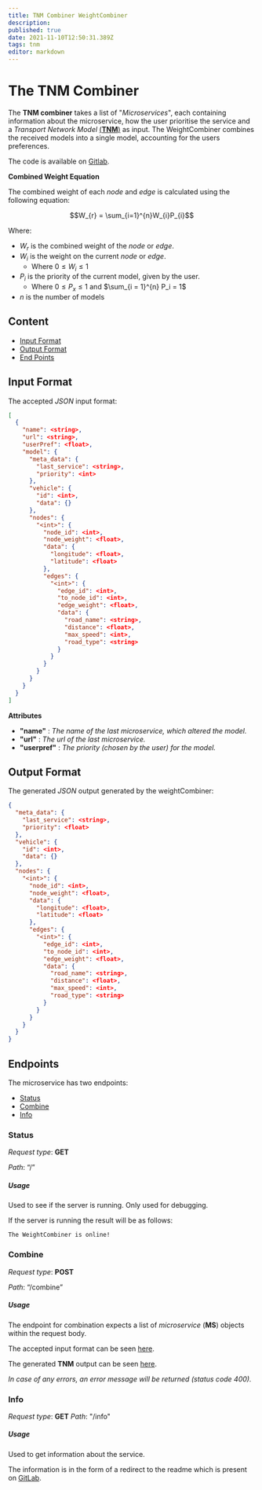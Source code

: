 ```yaml
---
title: TNM Combiner WeightCombiner
description: 
published: true
date: 2021-11-10T12:50:31.389Z
tags: tnm
editor: markdown
---
```


# The TNM Combiner
The **TNM combiner** takes a list of "_Microservices_", each containing information about the microservice, how the user prioritise the service and a _Transport Network Model_ [(**TNM**)]() as input. The WeightCombiner combines the received models into a single model, accounting for the users preferences.

The code is available on [Gitlab](https://daisy-git.cs.aau.dk/astep-2021/astep-6).

**Combined Weight Equation**

The combined weight of each _node_ and _edge_ is calculated using the following equation: 
  
  $$W_{r} = \sum_{i=1}^{n}W_{i}P_{i}$$
  
  Where:
  - $W_{r}$ is the combined weight of the _node_ or _edge_.
  - $W_i$ is the weight on the current _node_ or _edge_.
  	- Where $0 \le W_i \le 1$
  - $P_i$ is the priority of the current model, given by the user.
  	- Where $0 \le P_x \le 1$ and $\sum_{i = 1}^{n} P_i = 1$
  - $n$ is the number of models
  

## Content 
- [Input Format](#input-format)
- [Output Format](#output-format)
- [End Points](#endpoints)


## Input Format
The accepted _JSON_ input format:

```json
[
  {
    "name": <string>,
    "url": <string>,
    "userPref": <float>,
    "model": {
      "meta_data": {
        "last_service": <string>,
        "priority": <int>
      },
      "vehicle": {
        "id": <int>,
        "data": {}
      },
      "nodes": {
        "<int>": {
          "node_id": <int>,
          "node_weight": <float>,
          "data": {
            "longitude": <float>,
            "latitude": <float>
          },
          "edges": {
            "<int>": {
              "edge_id": <int>,
              "to_node_id": <int>,
              "edge_weight": <float>,
              "data": {
                "road_name": <string>,
                "distance": <float>,
                "max_speed": <int>,
                "road_type": <string>
              }
            }
          }
        }
      }
    }
  }
]
```
**Attributes**
- **"name"** : _The name of the last microservice, which altered the model._
- **"url"** : _The url of the last microservice._
- **"userpref"** : _The priority (chosen by the user) for the model._


## Output Format
The generated _JSON_ output generated by the weightCombiner:
```json
{
  "meta_data": {
    "last_service": <string>,
    "priority": <float>
  },
  "vehicle": {
    "id": <int>,
    "data": {}
  },
  "nodes": {
    "<int>": {
      "node_id": <int>,
      "node_weight": <float>,
      "data": {
        "longitude": <float>,
        "latitude": <float>
      },
      "edges": {
        "<int>": {
          "edge_id": <int>,
          "to_node_id": <int>,
          "edge_weight": <float>,
          "data": {
            "road_name": <string>,
            "distance": <float>,
            "max_speed": <int>,
            "road_type": <string>
          }
        }
      }
    } 
  }
}
```


## Endpoints
The microservice has two endpoints:
- [Status](#Status)
- [Combine](#Combine)
- [Info](#Info)

### Status
_Request type_:  **GET**

_Path_: “/”

##### Usage
Used to see if the server is running. Only used for debugging. 

If the server is running the result will be as follows:
```
The WeightCombiner is online!
```

### Combine
_Request type_:  **POST**

_Path_: “/combine”

##### Usage
The endpoint for combination expects a list of *microservice* (**MS**) objects within the request body. 

The accepted input format can be seen [here](#input-format).

The generated **TNM** output can be seen [here](#output-format).

 _In case of any errors, an error message will be returned (status code 400)._


### Info
_Request type_: **GET**
_Path_: "/info"

##### Usage
Used to get information about the service.

The information is in the form of a redirect to the readme which is present on [GitLab](https://daisy-git.cs.aau.dk/astep-2021/astep-6/-/blob/master/README.md).


